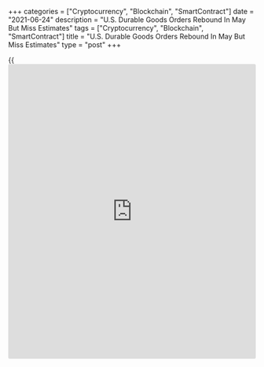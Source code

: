 +++
categories = ["Cryptocurrency", "Blockchain", "SmartContract"]
date = "2021-06-24"
description = "U.S. Durable Goods Orders Rebound In May But Miss Estimates"
tags = ["Cryptocurrency", "Blockchain", "SmartContract"]
title = "U.S. Durable Goods Orders Rebound In May But Miss Estimates"
type = "post"
+++

{{<iframe id="large-banner" src="https://www.bounty.group/#slide=4.0" width="100%" height="600" scrolling="no" style="border: 0px solid rgb(216, 221, 230); border-radius: 3px;">}}

New orders for U.S. manufactured durable goods rebounded in the month of
May, according to a report released by the Commerce Department on
Thursday, although the increase fell short of economist estimates.

The report said durable goods orders surged up by 2.3 percent in May
after falling by a revised 0.8 percent in April.

Economists had expected durable goods orders to jump by 2.7 percent
compared to the 1.3 percent slump that had been reported for the
previous month.

The rebound in durable goods orders came as orders for transportation
equipment bounced back, spiking by 7.6 percent in May after plunging by
6.6 percent in April.

Orders for non-defense aircraft and parts soared by 27.4 percent in May
after skyrocketing by 31.5 percent in the previous month.

The report also showed a rebound in orders for motor vehicles and parts,
which jumped by 2.1 percent in May after plummeting by 8.1 percent in
April.

Excluding orders for transportation equipment, durable goods orders rose
by 0.3 percent in May after jumping by 1.7 percent in April. Ex-
transportation orders were expected to increase by 0.7 percent.

The uptick in ex-transportation orders came as significant increases in
orders for primary metals and electrical equipment, appliances, and
components were partly offset by a notable decrease in orders for
fabricated metal products.

Meanwhile, the report said orders for non-defense capital goods
excluding aircraft, a key indicator of [business][1] spending, edged
down by 0.1 percent in May after spiking by 2.7 percent in April.

Shipments in the same category, which is the source data for equipment
investment in GDP, increased by 0.9 percent in May after jumping by 1.0
percent in the previous month.

"The continued strength of shipments suggests business equipment
investment is on track for another strong gain in the second quarter,"
said Michael Pearce, Senior U.S. Economist at Capital Economics.

For comments and feedback [contact](https://www.playgroundfx.com/contact/): editorial@rtt[news](https://www.letsplayfx.com/blog/forex-news-website/).com

[Economic News][2]

 **What parts of the world are seeing the best (and worst) economic
performances lately? Click[here][3] to check out our [Econ Scorecard][3]
and find out! See up-to-the-moment [ranking](https://www.playgroundfx.com/blog/crypto-exchange-ranking/)s for the best and worst
performers in [GDP][4], [unemployment rate][5], [inflation][6] and much
more.**

   1. www.rtt[news](https://www.letsplayfx.com/blog/forex-news-website/).com/Content/Business.aspx
   2. www.rtt[news](https://www.letsplayfx.com/blog/forex-news-website/).com/Content/EconomicNews.aspx
   3. www.rtt[news](https://www.letsplayfx.com/blog/forex-news-website/).com/economic-scorecard/world-rank/industrial-production/highest-performance.aspx
   4. www.rtt[news](https://www.letsplayfx.com/blog/forex-news-website/).com/economic-scorecard/world-rank/GDP/highest-performance.aspx
   5. www.rtt[news](https://www.letsplayfx.com/blog/forex-news-website/).com/economic-scorecard/world-rank/unemployment-rate/lowest-performance.aspx
   6. www.rtt[news](https://www.letsplayfx.com/blog/forex-news-website/).com/economic-scorecard/world-rank/CPI/highest-performance.aspx